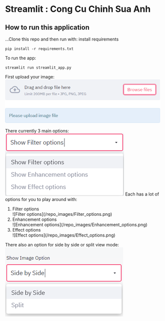 # Streamlit : Cong Cu Chinh Sua Anh

## How to run this application

...Clone this repo and then run with:
install requirements
```
pip install -r requirements.txt
```

To run the app:
```
streamlit run streamlit_app.py
```

First upload your image:\
![Upload image](/repo_images/upload_your_image.png)

There currently 3 main options:\
![3 main options](/repo_images/3_main_options.png)
Each has a lot of options for you to play around with: 
<ol>
<li>Filter options</li>
![Filter options](/repo_images/Filter_options.png)
<li>Enhancement options</li>
![Enhancement options](/repo_images/Enhancement_options.png)
<li>Effect options</li>
![Effect options](/repo_images/Effect_options.png)
</ol>


There also an option for side by side or split view mode:\
![View Mode](/repo_images/view_mode.png)
